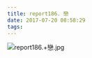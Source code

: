 ```yaml
---
title: report186. 戀
date: 2017-07-20 08:58:29
tags:
---
```

![report186.+戀.jpg](https://i.loli.net/2017/09/15/59bbb9b9a94a6.jpg)
